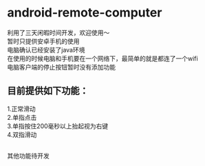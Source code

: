 # android-remote-computer
利用了三天闲暇时间开发，欢迎使用～  
暂时只提供安卓手机的使用  
电脑确认已经安装了java环境  
在使用的时候电脑和手机要在一个网络下，最简单的就是都连了一个wifi  
电脑客户端的停止按钮暂时没有添加功能  
##  目前提供如下功能：  
1.正常滑动  
2.单指点击  
3.单指按住200毫秒以上抬起视为右键  
4.双指滑动  
##  
其他功能待开发  
